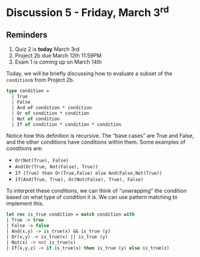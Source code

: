 # Discussion 5 - Friday, March 3<sup>rd</sup>

## Reminders
1. Quiz 2 is **today** March 3rd
2. Project 2b due March 12th 11:59PM
3. Exam 1 is coming up on March 14th

Today, we will be briefly discussing how to evaluate a subset of the `condition`s from Project 2b.

```ml
type condition = 
  | True
  | False
  | And of condition * condition
  | Or of condition * condition
  | Not of condition
  | If of condition * condition * condition
```
Notice how this definition is recursive. The “base cases” are True and False, and the other conditions have conditions within them. Some examples of conditions are:
- `Or(Not(True), False)`
- `And(Or(True, Not(False), True))`
- `If (True) then Or(True,False) else And(False,Not(True))`
- `If(And(True, True), Or(Not(False), True), False)`

To interpret these conditions, we can think of “unwrapping” the condition based on what type of condition it is. We can use pattern matching to implement this. 

```ml
let rec is_true condition = match condition with
| True -> true
| False -> false
| And(x,y) -> is_true(x) && is_true (y)
| Or(x,y) -> is_true(x) || is_true (y)
| Not(x) -> not is_true(x)
| If(x,y,z) -> if is_true(x) then is_true (y) else is_true(z)
```
